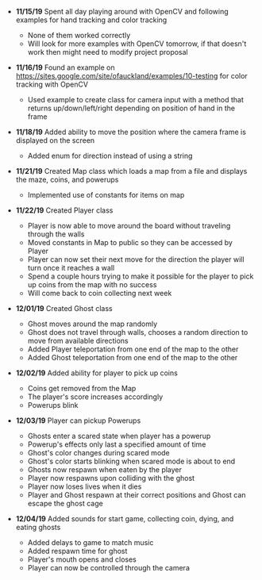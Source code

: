 - **11/15/19** Spent all day playing around with OpenCV and following examples for hand tracking and color tracking
  - None of them worked correctly
  - Will look for more examples with OpenCV tomorrow, if that doesn't work then might need to modify project proposal

- **11/16/19** Found an example on https://sites.google.com/site/ofauckland/examples/10-testing for color tracking with OpenCV
  - Used example to create class for camera input with a method that returns up/down/left/right depending on position of hand in the frame

- **11/18/19** Added ability to move the position where the camera frame is displayed on the screen
  - Added enum for direction instead of using a string

- **11/21/19** Created Map class which loads a map from a file and displays the maze, coins, and powerups
  - Implemented use of constants for items on map

- **11/22/19** Created Player class
  - Player is now able to move around the board without traveling through the walls
  - Moved constants in Map to public so they can be accessed by Player
  - Player can now set their next move for the direction the player will turn once it reaches a wall
  - Spend a couple hours trying to make it possible for the player to pick up coins from the map with no success
  - Will come back to coin collecting next week

- **12/01/19** Created Ghost class
  - Ghost moves around the map randomly
  - Ghost does not travel through walls, chooses a random direction to move from available directions
  - Added Player teleportation from one end of the map to the other
  - Added Ghost teleportation from one end of the map to the other

- **12/02/19** Added ability for player to pick up coins
  - Coins get removed from the Map
  - The player's score increases accordingly
  - Powerups blink

- **12/03/19** Player can pickup Powerups
  - Ghosts enter a scared state when player has a powerup
  - Powerup's effects only last a specified amount of time
  - Ghost's color changes during scared mode
  - Ghost's color starts blinking when scared mode is about to end
  - Ghosts now respawn when eaten by the player
  - Player now respawns upon colliding with the ghost
  - Player now loses lives when it dies
  - Player and Ghost respawn at their correct positions and Ghost can escape the ghost cage

- **12/04/19** Added sounds for start game, collecting coin, dying, and eating ghosts
  - Added delays to game to match music
  - Added respawn time for ghost
  - Player's mouth opens and closes
  - Player can now be controlled through the camera
